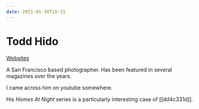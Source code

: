 ```yaml
---
date: 2021-01-30T19:33
---
```


# Todd Hido

[Websites](http://toddhido.com)

A San Francisco based photographer. Has been featured in several magazines over
the years.

I came across him on youtube somewhere.

His *Homes At Night* series is a particularly interesting case of [[dd4c331d]].
